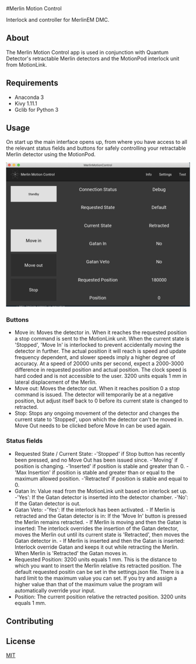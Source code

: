 #Merlin Motion Control

Interlock and controller for MerlinEM DMC.

## About

The Merlin Motion Control app is used in conjunction with Quantum Detector's retractable Merlin detectors and the MotionPod interlock unit from MotionLink.

## Requirements

- Anaconda 3
- Kivy 1.11.1
- Gclib for Python 3

## Usage

On start up the main interface opens up, from where you have access to all the relevant status fields and buttons for safely controlling your retractable Merlin detector using the MotionPod.

![Main Window](./views/static/images/main_window.png)

### Buttons
- Move in: Moves the detector in. When it reaches the requested position a stop command is sent to the MotionLink unit. When the current state is 'Stopped', 'Move In' is interlocked to prevent accidentally moving the detector in further. The actual position it will reach is speed and update frequency dependent, and slower speeds imply a higher degree of accuracy. At a speed of 20000 units per second, expect a 2000-3000 difference in requested position and actual position. The clock speed is hard coded and is not accessible to the user. 3200 units equals 1 mm in lateral displacement of the Merlin.
- Move out: Moves the detector out. When it reaches position 0 a stop command is issued. The detector will temporarily be at a negative position, but adjust itself back to 0 before its current state is changed to retracted.
- Stop: Stops any ongoing movement of the detector and changes the current state to 'Stopped', upon which the detector can't be moved in. Move Out needs to be clicked before Move In can be used again.


### Status fields
- Requested State / Current State:
    -'Stopped' if Stop button has recently been pressed, and no Move Out has been issued since.
    -'Moving' if position is changing.
    -'Inserted' if position is stable and greater than 0.
    -'Max Insertion' if position is stable and greater than or equal to the maximum allowed position.
    -'Retracted' if position is stable and equal to 0.
- Gatan In: Value read from the MotionLink unit based on interlock set up.
    -'Yes': If the Gatan detector is inserted into the detector chamber.
    -'No': If the Gatan detector is out.
- Gatan Veto:
    -'Yes': If the interlock has been activated.
        - If Merlin is retracted and the Gatan detector is in: If the 'Move In' button is pressed the Merlin remains retracted.
        - If Merlin is moving and then the Gatan is inserted: The interlock overrides the insertion of the Gatan detector, moves the Merlin out until its current state is 'Retracted', then moves the Gatan detector in.
        - If Merlin is inserted and then the Gatan is inserted: Interlock override Gatan and keeps it out while retracting the Merlin. When Merlin is 'Retracted' the Gatan moves in.
- Requested Position: 3200 units equals 1 mm. This is the distance to which you want to insert the Merlin relative its retracted position. The default requested positin can be set in the settings.json file. There is a hard limit to the maximum value you can set. If you try and assign a higher value than that of the maximum value the program will automatically override your input.
- Position: The current position relative the retracted position. 3200 units equals 1 mm.

## Contributing


## License
[MIT](https://choosealicense.com/licenses/mit/)

